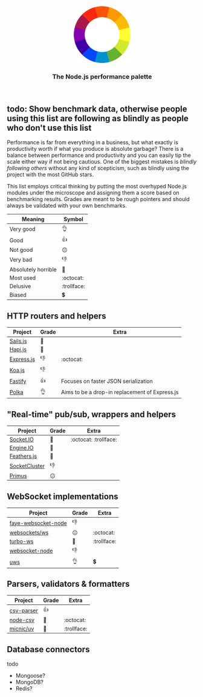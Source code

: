 <div align="center"><img src="palette.png" width="150" height="150" /></div>
<h3 align="center">The Node.js performance palette</h3>
<br />

<h2>todo: Show benchmark data, otherwise people using this list are following as blindly as people who don't use this list</h2>

Performance is far from everything in a business, but what exactly is productivity worth if what you produce is absolute garbage? There is a balance between performance and productivity and you can easily tip the scale either way if not being cautious. One of the biggest mistakes is *blindly following others* without any kind of scepticism, such as blindly using the project with the most GitHub stars.

This list employs critical thinking by putting the most overhyped Node.js modules under the microscope and assigning them a score based on benchmarking results. Grades are meant to be rough pointers and should always be validated with your own benchmarks.

Meaning | Symbol
--- | ---
Very good | :ok_hand:
Good | :thumbsup:
Not good | :neutral_face:
Very bad | :thumbsdown:
Absolutely horrible | :shit:
Most used | :octocat:
Delusive | :trollface:
Biased | :heavy_dollar_sign:

## HTTP routers and helpers

Project | Grade | Extra
--- | --- | ---
[Sails.js](https://github.com/balderdashy/sails) | :shit:
[Hapi.js](https://github.com/hapijs/hapi) | :shit:
[Express.js](https://github.com/expressjs/express) | :thumbsdown: | :octocat:
[Koa.js](https://github.com/koajs/koa) | :thumbsdown:
[Fastify](https://github.com/fastify/fastify) | :thumbsup: | Focuses on faster JSON serialization
[Polka](https://github.com/lukeed/polka) | :ok_hand: | Aims to be a drop-in replacement of Express.js

## "Real-time" pub/sub, wrappers and helpers

Project | Grade | Extra
--- | --- | ---
[Socket.IO](https://github.com/socketio/socket.io) | :shit: | :octocat: :trollface:
[Engine.IO](https://github.com/socketio/engine.io) | :shit:
[Feathers.js](https://github.com/feathersjs/feathers) | :shit:
[SocketCluster](https://github.com/SocketCluster/socketcluster) | :thumbsdown:
[Primus](https://github.com/primus/primus) | :neutral_face:

## WebSocket implementations
Project | Grade | Extra
--- | --- | ---
[faye-websocket-node](https://github.com/faye/faye-websocket-node) | :thumbsdown:
[websockets/ws](https://github.com/websockets/ws) | :neutral_face: | :octocat:
[turbo-ws](https://github.com/hugmanrique/turbo-ws) | :shit: | :trollface:
[websocket-node](https://github.com/theturtle32/WebSocket-Node) | :thumbsdown:
[uws](https://github.com/uNetworking/uWebSockets-bindings) | :ok_hand: | :heavy_dollar_sign:

## Parsers, validators & formatters
Project | Grade | Extra
--- | --- | ---
[csv-parser](https://github.com/mafintosh/csv-parser) | :thumbsup:
[node-csv](https://github.com/adaltas/node-csv) | :shit: | :octocat:
[micnic/uv](https://github.com/micnic/uv) | :shit: | :trollface:

## Database connectors

todo

* Mongoose?
* MongoDB?
* Redis?
